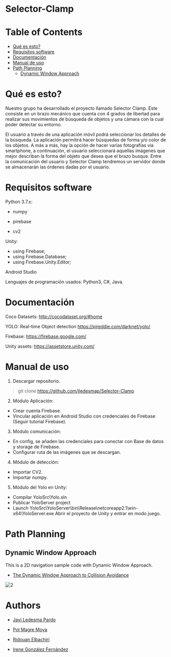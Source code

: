 # Selector-Clamp

# Table of Contents
   * [Qué es esto?](#Qué-es-esto)
   * [Requisitos software](#requisitos-software)
   * [Documentación](#documentation)
   * [Manual de uso](#manual-de-uso)
   * [Path Planning](#path-planning)
      * [Dynamic Window Approach](#dynamic-window-approach)
  

# Qué es esto?

Nuestro grupo ha desarrollado el proyecto llamado Selector Clamp. Este consiste en un brazo mecánico que cuenta con 4 grados de libertad para realizar sus movimientos de búsqueda de objetos y una cámara con la cual poder detectar su entorno.

El usuario a través de una aplicación móvil podrá seleccionar los detalles de la búsqueda. La aplicación permitirá hacer búsquedas de forma y/o color de los objetos. A más a más, hay la opción de hacer varias fotografías vía smartphone, a continuación, el usuario seleccionará aquellas imágenes que mejor describan la forma del objeto que desea que el brazo busque. Entre la comunicación del usuario y Selector Clamp tendremos un servidor donde se almacenarán las órdenes dadas por el usuario.

# Requisitos software

Python 3.7.x:

- numpy

- pirebase

- cv2

Unity:

- using Firebase;
- using Firebase.Database;
- using Firebase.Unity.Editor;

Android Studio

Lenguajes de programación usados: Python3, C#, Java.

# Documentación

Coco Datasets:  http://cocodataset.org/#home

YOLO: Real-time Object detection https://pjreddie.com/darknet/yolo/

Firebase: https://firebase.google.com/

Unity assets: https://assetstore.unity.com/

# Manual de uso

1. Descargar repositorio.

> git clone https://github.com/jledesmap/Selector-Clamp

2. Módulo Aplicación:
- Crear cuenta Firebase.
- Vincular aplicación en Android Studio con credenciales de Firebase (Seguir tutorial Firebase).

3. Módulo comunicación:
- En config, se añaden las credenciales para conectar con Base de datos y storage de Firebase.
- Configurar ruta de las imágenes que se descargan.

4. Módulo de detección:
- Importar CV2. 
- Importar numpy.

5. Módulo del Yolo en Unity:
- Compilar YoloSrc\Yolo.sln
- Publicar YoloServer project
- Launch YoloSrc\YoloServer\bin\Release\netcoreapp2.1\win-x64\YoloServer.exe
Abrir el proyecto de Unity y entrar en modo juego.
 


# Path Planning

## Dynamic Window Approach

This is a 2D navigation sample code with Dynamic Window Approach.

- [The Dynamic Window Approach to Collision Avoidance](https://www.ri.cmu.edu/pub_files/pub1/fox_dieter_1997_1/fox_dieter_1997_1.pdf)

![2](https://github.com/AtsushiSakai/PythonRoboticsGifs/raw/master/PathPlanning/DynamicWindowApproach/animation.gif)

# Authors

- [Javi Ledesma Pardo](https://github.com/jledesmap)

- [Pol Magre Moya](https://github.com/polmm96)

- [Ridouan Elbachiri](https://github.com/)

- [Irene González Fernández](https://github.com/)
